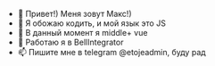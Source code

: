 - 👋 Привет!) Меня зовут Макс!)
- 👀 Я обожаю кодить, и мой язык это JS
- 🌱 В данный момент я middle+ vue
- 💞️ Работаю я в BellIntegrator
- 📫 Пишите мне в telegram @etojeadmin, буду рад
